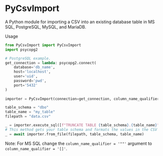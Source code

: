 # PyCsvImport
A Python module for importing a CSV into an existing database table in MS SQL, PostgreSQL, MySQL, and MariaDB.

Usage
```python
from PyCsvImport import PyCsvImport
import psycopg2

# PostgreSQL example.
get_connection = lambda: psycopg2.connect(
    database='db_name',
    host='localhost',
    user='uid',
    password='pwd',
    port='5432'
)
    
importer = PyCsvImport(connection=get_connection, column_name_qualifier='""')

table_schema = "dbo"
table_name = "my_table"
filepath = "data.csv"

_ = importer.execute_sql([f"TRUNCATE TABLE {table_schema}.{table_name}"])
# This method gets your table schema and formats the values in the CSV to the correct data type.
_ = await importer.from_file(filepath, table_schema, table_name)
```

Note: For MS SQL change the `column_name_qualifier = '""'` argument to `column_name_qualifier = '[]'`.

